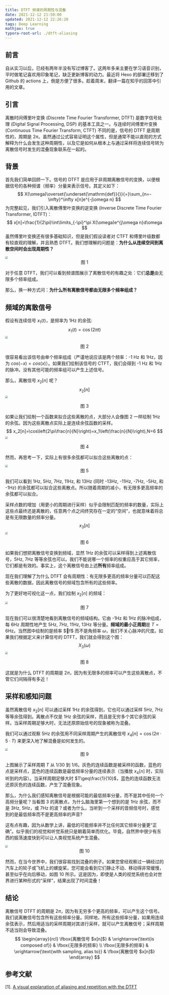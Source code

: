 ```yaml
---
title: DTFT 频谱的周期性与混叠
date: 2021-12-12 21:50:00
updated: 2021-12-12 22:26:20
tags: Deep Learning
mathjax: true
typora-root-url: ./dtft-aliasing
---
```


## 前言

自从实习以后，已经有两年半没有写过博客了。这两年多来主要在学习语音识别，平时做笔记喜欢用印象笔记，缺乏更新博客的动力。最近将 Hexo 的部署迁移到了 Github 的 actions 上，倒是方便了很多。趁着周末，翻译一篇在知乎的回答中引用的文章。

<!-- more -->

## 引言

离散时间傅里叶变换 (Discrete Time Fourier Transformer, DTFT) 是数字信号处理 (Digital Signal Processing, DSP) 的基本工具之一。与连续时间傅里叶变换 (Continuous Time Fourier Transform, CTFT) 不同的是，信号的 DTFT 是周期性的，周期是 $2\pi$。虽然通过公式容易证明这个属性，但是通常不能以直观的方式解释为什么会发生这种周期性，以及它是如何从根本上与通过采样将连续信号转为离散信号时发生的混叠现象联系在一起的。

## 背景

首先我们简单回顾一下。信号的 DTFT 是应用于非周期离散信号的变换，以便根据信号的各种频谱（频率）分量来表示信号。其定义如下：
$$
X(\omega)\overset{\underset{\mathrm{def}}{}}{=}\sum_{n=-\infty}^\infty x[n]e^{-j\omega n}
$$
为完整起见，我们引入离散傅里叶变换的逆变换 (Inverse Discrete Time Fourier Transformer, IDTFT)：
$$
x[n]=\frac{1}{2\pi}\int\limits_{-\pi}^\pi X(\omega)e^{j\omega n}d\omega
$$
虽然傅里叶变换还有很多基础知识，但是我们假设读者对 CTFT 和傅里叶级数都有较直观的理解，并且熟悉 DTFT。我们想理解的问题是：**为什么从连续空间到离散空间时会出现周期性？**

<img src="2.1.png" style="zoom:50%;"/>

<center>图 1</center>

对于任意 DTFT，我们可以看到频谱图展示了离散信号的有趣之处：它们**总是**由无限多个频率组成。

那么，换一种方式问：**为什么所有离散信号都由无限多个频率组成？**

## 频域的离散信号

假设有连续信号 $x_1(t)$，是频率为 1Hz 的余弦:
$$
x_1(t)=\cos(2\pi t)
$$
<img src="3.1.png" style="zoom:50%;"/>

<center>图 2</center>

很容易看出该信号由单个频率组成（严谨地说应该是两个频率：-1 Hz 和 1Hz，因为 $cos(-x)=cos(x)$）。如果我们绘制该信号的 CTFT，我们会得到 -1 Hz 和 1Hz 的脉冲。没有其他可能的频率组可以产生上述信号。

那么，离散信号 $x_2[n]$ 呢？
$$
x_2[n]
$$
<img src="3.2.png" style="zoom:50%;"/>

<center>图 3</center>

如果让我们绘制一个函数来拟合这些离散的点，大部分人会像图 2 一样绘制 1Hz 的余弦。因为这些离散点实际上是连续余弦函数的采样。
$$
x_2[n]=\cos\left(2\pi\frac{n}{N}\right)=x_1\left(\frac{n}{N}\right),N=6
$$
<img src="3.3.png" style="zoom:50%;"/>

<center>图 4</center>

然而，再思考一下，实际上有很多余弦都可以拟合这些离散的点：

<img src="3.4.gif" style="zoom:50%;"/>

<center>图 5</center>

我们可以看到 1Hz, 5Hz, 7Hz, 11Hz, 和 13Hz (同时 -13Hz, -11Hz, -7Hz, -5Hz, 和 -1Hz) 的余弦都可以拟合这些离散点。所以随着周期的减小，有无限多更高频率的余弦都可以拟合。

采样点数的增加（用更小的周期进行采样）似乎会限制匹配的频率的数量，实际上这些点最终还是离散的，任意两个点之间终究存在一定的“空间”，也就意味着将总是有无限数量的频率分量。
$$
x_3[n]
$$
<img src="3.5.gif" style="zoom:50%;"/>

<center>图 6</center>

如果我们想把离散信号变换到频域，显然 1Hz 的余弦可以采样得到上述离散信号，5Hz, 7Hz 等等余弦也可以。我们不能说哪一个频率的权重应高于其它频率，它们都是有效的。事实上，这个离散信号由上述**所有**频率组成。

现在我们理解了为什么 DTFT 会有周期性：有无限多更高的频率分量可以匹配这些离散的数据，因此离散信号的频域包含所有的这些频率。

为了更好地可视化这一点，我们绘制 $x_2[n]$ 的频域：

<img src="3.6.png" style="zoom:50%;"/>

<center>图 7</center>

现在我们可以很清楚地看到离散信号的频域结构。它由 -1Hz 和 1Hz 的脉冲组成，每 6Hz 周期性地产生 5Hz, 7Hz, 11Hz, 13Hz 等分量。**频域的最小正周期**是 $T=6$Hz。当然图中绘制的是频率 $f$ 而不是角频率 $\omega$，我们不关心脉冲的尺度。如果我们根据定义来计算信号的 DTFT，我们就会得到这个图：
$$
X_3(\omega)
$$
<img src="3.7.png" style="zoom:50%;"/>

<center>图 8</center>

这就是为什么 DTFT 的周期是 $2\pi$，因为有无限多的频率可以产生这些离散点，不管它们间隔得有多近！

## 采样和感知问题

虽然离散信号 $x_2[n]$ 可以通过采样 1Hz 的余弦得到，它也可以通过采样 5Hz, 7Hz 等等余弦得到。离散点不仅是 1Hz 余弦的采样，而且是无穷多个其它余弦的采样。当采样周期足够大时，无法还原原始信号的现象被称为混叠。

我们可以通过观察 5Hz 的余弦用不同采样周期产生的离散信号 $x_4[n]=\cos(2\pi\cdot 5\cdot T)$ 来更深入地了解混叠是如何发生的。

<img src="4.1.gif" style="zoom:50%;" />

<center>图 9</center>

上图展示了采样周期 $T$ 从 1/30 到 1/6。灰色的连续函数是被采样的函数，蓝色的点是采样点，蓝色的连续函数是最低频率分量的连续表示（当播放 $x_4[n]$ 时，实际听到的内容）。当采样周期足够大时 $T\geq\frac{1}{10}$，蓝色的连续函数无法还原灰色的连续函数，产生了混叠现象。

那么，为什么我们感知离散信号是根据可能的最低频率分量，而不是其中任何一个高频分量呢？当看图 3 的离散点，为什么脑海里第一个想到的是 1Hz 余弦，而不是 3Hz, 5Hz，或 7Hz 的波？或者为什么，当听到一个采样的音频信号时，感觉到的是最低频率而不是更高频率的声音?

这有点有趣，因为从数学上讲，最低的可能频率并不比任何其它频率分量更“正确”。似乎我们的视觉和听觉系统只是朝着简单而优化。毕竟，自然界中很少有东西的振荡速度快到可以让人类视觉系统产生混叠。

<img src="4.2.gif" style="zoom:50%;"/>

<center>图 10</center>

然而，在当今世界中，我们很容易找到混叠的例子。如果您曾经观察过一辆经过的汽车上的轮子或飞机上的螺旋桨，您可能会看到它们静止不动、移动得非常缓慢，甚至似乎在向后移动，如图 10 所示。这是因为，即使是人类的视觉系统也会对世界进行某种形式的“采样”，结果出现了时间混叠！

## 结论

离散信号 DTFT 的周期是 $2\pi$，因为有无穷多个更高的频率，可以产生这个信号。我们说离散信号包含所有这些频率分量。同样地，所有这些频率分量，如果用连续余弦表示，然后用适当的采样周期对其进行采样，就可以产生离散信号；采样周期不适当则会导致混叠。
$$
\begin{array}{rcl}
\fbox{离散信号 $x[n]$} &
\xrightarrow{\text{is composed of}} &
\fbox{无限多的频率} \\
\fbox{无限多的频率} &
\xrightarrow{\text{with sampling, alias to}} &
\fbox{离散信号 $x[n]$}
\end{array}
$$

## 参考文献

[1]. [A visual explanation of aliasing and repetition with the DTFT](https://www.projectrhea.org/rhea/index.php/2015_Fall_ECE_438_Boutin_A_visual_explanation_of_aliasing_and_repetition_with_the_DTFT_Erik_Swan)